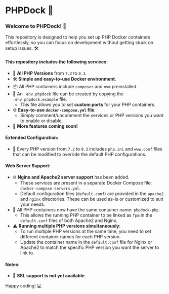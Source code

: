 # PHPDock 🚀

### Welcome to PHPDock! 🎉

This repository is designed to help you set up PHP Docker containers effortlessly, so you can focus on development without getting stuck on setup issues. 🛠️

#### This repository includes the following services:
- 🐘 **All PHP Versions** from `7.2` to `8.3`.
- 🛠️ **Simple and easy-to-use Docker environment**.
- 📦 All PHP containers include `composer` and `nvm` preinstalled.
- 📝 An `.env.phpdock` file can be created by copying the `.env.phpdock.example` file.
  - This file allows you to set **custom ports** for your PHP containers.
- ⚙️ **Easy-to-use `docker-compose.yml` file**.
  - Simply comment/uncomment the services or PHP versions you want to enable or disable.
- 🚀 **More features coming soon!**

#### Extended Configuration:
- 🔧 Every PHP version from `7.2` to `8.3` includes `php.ini` and `www.conf` files that can be modified to override the default PHP configurations.

#### Web Server Support:
- 🌐 **Nginx and Apache2 server support** has been added.
  - These services are present in a separate Docker Compose file: `docker-compose-servers.yml`.
  - Default configuration files (`default.conf`) are provided in the `apache2` and `nginx` directories. These can be used as-is or customized to suit your needs.
- 🐘 All PHP containers now have the same container name: `phpdock-php`.
  - This allows the running PHP container to be linked as `fpm` in the `default.conf` files of both Apache2 and Nginx.
- ⚠️ **Running multiple PHP versions simultaneously**:
  - To run multiple PHP versions at the same time, you need to set different container names for each PHP version.
  - Update the container name in the `default.conf` file for Nginx or Apache2 to match the specific PHP version you want the server to link to.

#### Notes:
- 🔐 **SSL support is not yet available**.

Happy coding! 💻
